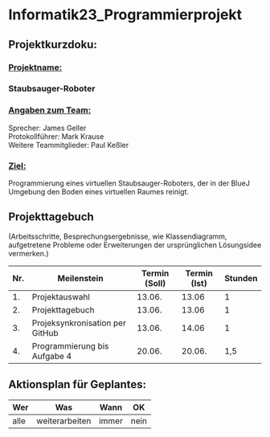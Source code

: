 # Informatik23_Programmierprojekt

## Projektkurzdoku:

### <ins>Projektname:</ins>
### Staubsauger-Roboter

### <ins>Angaben zum Team:</ins>
Sprecher: James Geller<br />
Protokollführer: Mark Krause <br />
Weitere Teammitglieder: Paul Keßler<br />

### <ins>Ziel:</ins>
 Programmierung eines virtuellen Staubsauger-Roboters, der in der BlueJ Umgebung den Boden eines virtuellen Raumes reinigt.

## Projekttagebuch
(Arbeitsschritte, Besprechungsergebnisse, wie Klassendiagramm, aufgetretene Probleme oder Erweiterungen der ursprünglichen Lösungsidee vermerken.) 

Nr. |Meilenstein |Termin (Soll) | Termin (Ist) |Stunden |
----|------------|--------------|--------------|--------|
1.|Projektauswahl|13.06.        |13.06         |  1
2.|Projekttagebuch|13.06.        |13.06         |  1
3.|Projeksynkronisation per GitHub|13.06.        |14.06         |  1
4.|Programmierung bis Aufgabe 4| 20.06.| 20.06.| 1,5



## Aktionsplan für Geplantes:

|Wer        |Was        |Wann       |OK         |
|-----------|-----------|-----------|-----------|
|    alle |weiterarbeiten|immer|nein|
